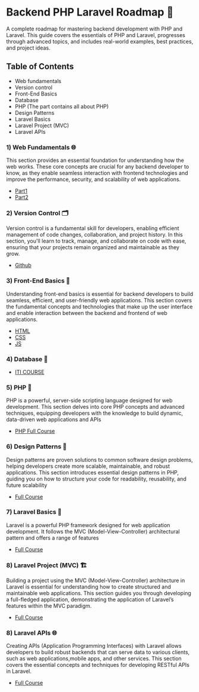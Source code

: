 # Backend PHP Laravel Roadmap 🚀
A complete roadmap for mastering backend development with PHP and Laravel. This guide covers the essentials of PHP and Laravel, progresses through advanced topics, and includes real-world examples, best practices, and project ideas.
## Table of Contents
- Web fundamentals
- Version control 
- Front-End Basics
- Database
- PHP (The part contains all about PHP)
- Design Patterns
- Laravel Basics
- Laravel Project (MVC)
- Laravel APIs
### 1) Web Fundamentals 🌐
This section provides an essential foundation for understanding how the web works. These core concepts are crucial for any backend developer to know,
as they enable seamless interaction with frontend technologies and improve the performance, security, and scalability of web applications.
- [Part1](https://www.youtube.com/watch?v=y6EW1vx3zo4&list=PL13Ag2mfco65xXKGmqs6R4noM3CirsSNO&index=1&pp=iAQB)
- [Part2](https://www.youtube.com/watch?v=SLoPHcPhuEo&list=PL13Ag2mfco65xXKGmqs6R4noM3CirsSNO&index=2&pp=iAQB)
### 2) Version Control 🗂️
Version control is a fundamental skill for developers, enabling efficient management of code changes, collaboration, and project history. 
In this section, you'll learn to track, manage, and collaborate on code with ease, ensuring that your projects remain organized and maintainable as they grow.
- [Github](https://youtu.be/ACOiGZoqC8w?feature=shared)
### 3) Front-End Basics 🎨
Understanding front-end basics is essential for backend developers to build seamless, efficient, and user-friendly web applications.
This section covers the fundamental concepts and technologies that make up the user interface and enable interaction between the backend and frontend of web applications.
- [HTML](https://www.youtube.com/watch?v=6QAELgirvjs&list=PLDoPjvoNmBAw_t_XWUFbBX-c9MafPk9ji)
- [CSS](https://www.youtube.com/watch?v=yfoY53QXEnI&pp=ygUfY3NzIGNyYXNoIGNvdXJzZSB0cmF2ZXJzeSBtZWRpYQ%3D%3D)
- [JS](https://www.youtube.com/watch?v=hdI2bqOjy3c&pp=ygUeanMgY3Jhc2ggY291cnNlIHRyYXZlcnN5IG1lZGlh)
### 4) Database 🎨
- [ITI COURSE](https://www.youtube.com/watch?v=9dW34UI520Y&list=PLSGEGD0dbMKrvd5ppnyFLm7q3xEH97T-t)
### 5) PHP 🐘
PHP is a powerful, server-side scripting language designed for web development. This section delves into core PHP concepts and advanced techniques,
equipping developers with the knowledge to build dynamic, data-driven web applications and APIs
- [PHP Full Course](https://www.youtube.com/watch?v=sVbEyFZKgqk&list=PLr3d3QYzkw2xabQRUpcZ_IBk9W50M9pe-)
### 6) Design Patterns 🎨
Design patterns are proven solutions to common software design problems, helping developers create more scalable, maintainable,
and robust applications. This section introduces essential design patterns in PHP, guiding you on how to structure your code for readability, reusability, and future scalability
- [Full Course](https://www.youtube.com/watch?v=m-lHYVdOzCo&list=PLrwRNJX9gLs3oQyBoXtYimY7M5aSF0_oC)
### 7) Laravel Basics 🚀
Laravel is a powerful PHP framework designed for web application development. It follows the MVC (Model-View-Controller) architectural pattern and offers a range of features
- [Full Course](https://www.youtube.com/watch?v=MYyJ4PuL4pY&pp=ygUQbGFyYXZlbCB0cmF2ZXJzeQ%3D%3D)
### 8) Laravel Project (MVC) 🏗️
Building a project using the MVC (Model-View-Controller) architecture in Laravel is essential for understanding how to create structured and maintainable web applications.
This section guides you through developing a full-fledged application, demonstrating the application of Laravel’s features within the MVC paradigm.
- [Full Course](https://www.youtube.com/watch?v=HHj6YU43eV4&list=PL13Ag2mfco64zMLcFjPb5GVWCu-OAjTrx)
### 8) Laravel APIs 🌐
Creating APIs (Application Programming Interfaces) with Laravel allows developers to build robust backends that can serve data to various clients,
such as web applications,mobile apps, and other services. This section covers the essential concepts and techniques for developing RESTful APIs in Laravel.
- [Full Course](https://www.youtube.com/watch?v=9FJeoq5z1_Y&pp=ygUhTGFyYXZlbCAxMCBmb3IgUkVTVCBBUEkgIPCfmoDimqEg)
